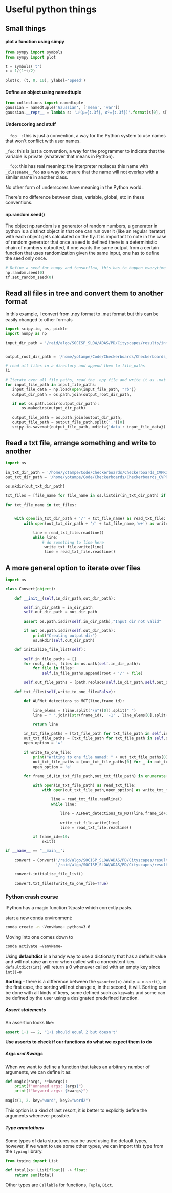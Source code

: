 # Useful python things

## Small things

#### plot a function using simpy

```python
from sympy import symbols
from sympy import plot

t = symbols('t')
x = 1/(1+t/2)

plot(x, (t, 0, 10), ylabel='Speed')
```



#### Define an object using namedtuple

```python
from collections import namedtuple
gaussian = namedtuple('Gaussian', ['mean', 'var'])
gaussian.__repr__ = lambda s: '𝒩(μ={:.3f}, 𝜎²={:.3f})'.format(s[0], s[1])
```



#### Underscoring and stuff

`__foo__`: this is just a convention, a way for the Python system to use names that won't conflict with user names.

`_foo`: this is just a convention, a way for the programmer to indicate that the variable is private (whatever that means in Python).

`__foo`: this has real meaning: the interpreter replaces this name with `_classname__foo` as a way to ensure that the name will not overlap with a similar name in another class.

No other form of underscores have meaning in the Python world.

There's no difference between class, variable, global, etc in these conventions.

#### np.random.seed()

The object np.random is a generator of random numbers, a generator in python is a distinct object in that one can run over it (like an regular iterator) with each object gets calculated on the fly. It is important to note in the case of random generator that once a seed is defined there is a deterministic chain of numbers outputted, if one wants the same output from a certain function that uses randomization given the same input, one has to define the seed only once.

```python
# Define a seed for numpy and tensorflow, this has to happen everytime one calls the random class.
np.random.seed(0)
tf.set_random_seed(0)
```



## Read all files in tree and convert them to another format

In this example, I convert from .npy format to .mat format but this can be easily changed to other formats

 ```python
import scipy.io, os, pickle
import numpy as np

input_dir_path = '/raid/algo/SOCISP_SLOW/ADAS/PD/Cityscapes/results/inference/SIRC_classical_PD/v0.24/bboxes'


output_root_dir_path = '/home/yotampe/Code/Checkerboards/Checkerboards_CVPR15_codebase/bboxs'

# read all files in a directory and append them to file_paths
li

# Iterate over all file paths, read the .npy file and write it as .mat
for input_file_path in input_file_paths:
    input_file_data = np.load(open(input_file_path, "rb"))
    output_dir_path = os.path.join(output_root_dir_path, 				 						input_file_path.split('/')[-3], input_file_path.split('/')[-2])

    if not os.path.isdir(output_dir_path):
        os.makedirs(output_dir_path)

    output_file_path = os.path.join(output_dir_path, 					 							input_file_path.split('/')[-1])
    output_file_path = output_file_path.split('.')[0]
    scipy.io.savemat(output_file_path, mdict={'data': input_file_data})
 ```



## Read a txt file, arrange something and write to another

```python
import os

in_txt_dir_path = '/home/yotampe/Code/Checkerboards/Checkerboards_CVPR15_codebase/output/OutTxt_v0.2'
out_txt_dir_path = '/home/yotampe/Code/Checkerboards/Checkerboards_CVPR15_codebase/output/OutTxt_v0.2_fixed_confidence'

os.mkdir(out_txt_dir_path)

txt_files = [file_name for file_name in os.listdir(in_txt_dir_path) if file_name.endswith('.txt')]

for txt_file_name in txt_files:


    with open(in_txt_dir_path + '/' + txt_file_name) as read_txt_file:
        with open(out_txt_dir_path + '/' + txt_file_name,'w+') as write_txt_file:

            line = read_txt_file.readline()
            while line:
     			# do something to line here
                 write_txt_file.write(line)
                 line = read_txt_file.readline()
```

## A more general option to iterate over files

```python
import os

class Convert(object):

    def __init__(self,in_dir_path,out_dir_path):

        self.in_dir_path = in_dir_path
        self.out_dir_path = out_dir_path

        assert os.path.isdir(self.in_dir_path),"Input dir not valid"

        if not os.path.isdir(self.out_dir_path):
            print("Creating output dir")
            os.mkdir(self.out_dir_path)

    def initialize_file_list(self):

        self.in_file_paths = []
        for root, dirs, files in os.walk(self.in_dir_path):
            for file in files:
                self.in_file_paths.append(root + '/' + file)

        self.out_file_paths = [path.replace(self.in_dir_path,self.out_dir_path) for path in self.in_file_paths]

    def txt_files(self,write_to_one_file=False):

        def ALFNet_detections_to_MOT(line,frame_id):

            line_elems = (line.split("\n")[0]).split(" ")
            line = " ".join([str(frame_id), '-1' , line_elems[0].split(".")[0] , line_elems[1].split(".")[0], line_elems[2].split(".")[0] , line_elems[3].split(".")[0] ,line_elems[4], '-1', '-1\n'])

            return line

        in_txt_file_paths = [txt_file_path for txt_file_path in self.in_file_paths if txt_file_path.endswith('.txt')]
        out_txt_file_paths = [txt_file_path for txt_file_path in self.out_file_paths if txt_file_path.endswith('.txt')]
        open_option = 'w'

        if write_to_one_file:
            print("Writing to one file named: " + out_txt_file_paths[0])
            out_txt_file_paths = [out_txt_file_paths[0] for _ in out_txt_file_paths]
            open_option = 'a'

        for frame_id,(in_txt_file_path,out_txt_file_path) in enumerate(zip(in_txt_file_paths,out_txt_file_paths)):

            with open(in_txt_file_path) as read_txt_file:
                with open(out_txt_file_path,open_option) as write_txt_file:

                    line = read_txt_file.readline()
                    while line:

                        line = ALFNet_detections_to_MOT(line,frame_id+1)

                        write_txt_file.write(line)
                        line = read_txt_file.readline()

            if frame_id==10:
                exit()

if __name__ == "__main__":

    convert = Convert('/raid/algo/SOCISP_SLOW/ADAS/PD/Cityscapes/results/inference/AlfNet/mobilenet/demo/stuttgart_for_OT_mobilenet_2step_c0.30',
                      '/raid/algo/SOCISP_SLOW/ADAS/PD/Cityscapes/results/inference/AlfNet/mobilenet/demo/stuttgart_for_OT_mobilenet_2step_c0.30/temp')

    convert.initialize_file_list()

    convert.txt_files(write_to_one_file=True)
```

### Python crash course

IPython has a magic function %paste which correctly pasts.

start a new conda environment:

```bash
conda create -n ~VenvName~ python=3.6
```

Moving into one comes down to 

```bash
conda activate ~VenvName~
```



 Using **defaultdict** is a handy way to use a dictionary that has a default value and will not raise an error when called with a nonexistent key. `defaultdict(int)` will return a 0 whenever called with an empty key since `int()=0`

**Sorting** - there is a difference between the `y=sorted(x)` and `y = x.sort()`, in the first case, the sorting will not change x, in the second, it will. Sorting can be done with all kinds of keys, some defined such as `key=abs` and some can be defined by the user using a designated predefined function.



##### Assert statements

An assertion looks like:

```python
assert 1+1 == 2, "1+1 should equal 2 but doesn't"
```

**Use asserts to check if our functions do what we expect them to do**

##### Args and Kwargs

When we want to define a function that takes an arbitrary number of arguments, we can define it as:

```python
def magic(*args, **kwargs):
	print(f"unnamed args: {args}")
    print(f"keyword args: {kwargs}")
    
magic(1, 2. key="word", key2="word2")
```

This option is a kind of last resort, it is better to explicitly define the arguments whenever possible.

##### Type annotations

Some types of data structures can be used using the default types, however, if we want to use some other types, we can import this type from the `typing` library.

```python
from typing import List

def total(xs: List[float]) -> float:
    return sum(total)
```

Other types are `Callable` for functions, `Tuple`, `Dict`.